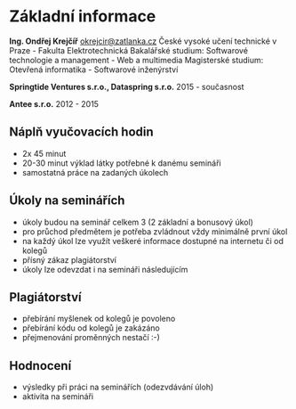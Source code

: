 # Základní informace
**Ing. Ondřej Krejčíř**
[okrejcir@zatlanka.cz](mailto:okrejcir@zatlanka.cz)
České vysoké učení technické v Praze - Fakulta Elektrotechnická
Bakalářské studium: Softwarové technologie a management - Web a multimedia
Magisterské studium: Otevřená informatika - Softwarové inženýrství

**Springtide Ventures s.r.o., Dataspring s.r.o.**
2015 - současnost

**Antee s.r.o.**
2012 - 2015

## Náplň vyučovacích hodin
- 2x 45 minut
- 20-30 minut výklad látky potřebné k danému semináři
- samostatná práce na zadaných úkolech

## Úkoly na seminářích
- úkoly budou na seminář celkem 3 (2 základní a bonusový úkol)
- pro průchod předmětem je potřeba zvládnout vždy minimálně první úkol
- na každý úkol lze využít veškeré informace dostupné na internetu či od kolegů
- přísný zákaz plagiátorství
- úkoly lze odevzdat i na semináři následujícím

## Plagiátorství
- přebírání myšlenek od kolegů je povoleno
- přebírání kódu od kolegů je zakázáno
- přejmenování proměnných nestačí :-)

## Hodnocení
- výsledky při práci na seminářích (odezvdávání úloh)
- aktivita na semináři